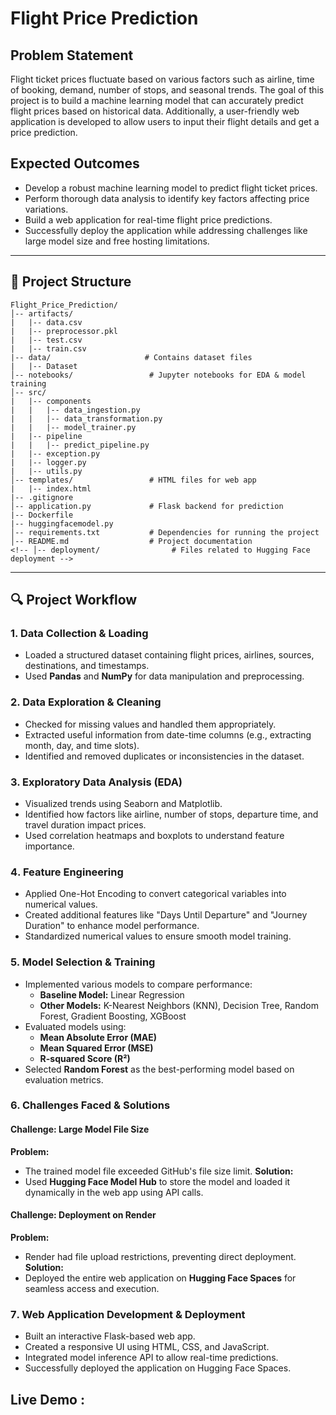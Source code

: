 # Flight Price Prediction

##  Problem Statement

Flight ticket prices fluctuate based on various factors such as airline, time of booking, demand, number of stops, and seasonal trends. The goal of this project is to build a machine learning model that can accurately predict flight prices based on historical data. Additionally, a user-friendly web application is developed to allow users to input their flight details and get a price prediction.

##  Expected Outcomes

- Develop a robust machine learning model to predict flight ticket prices.
- Perform thorough data analysis to identify key factors affecting price variations.
- Build a web application for real-time flight price predictions.
- Successfully deploy the application while addressing challenges like large model size and free hosting limitations.

---

## 📁 Project Structure

```
Flight_Price_Prediction/
│-- artifacts/ 
|   |-- data.csv
|   |-- preprocessor.pkl
|   |-- test.csv
|   |-- train.csv
|-- data/                     # Contains dataset files
|   |-- Dataset
│-- notebooks/                 # Jupyter notebooks for EDA & model training
│-- src/
|   |-- components
|   |   |-- data_ingestion.py   
|   |   |-- data_transformation.py   
|   |   |-- model_trainer.py   
|   |-- pipeline
|   |   |-- predict_pipeline.py  
|   |-- exception.py
|   |-- logger.py
|   |-- utils.py    
│-- templates/                 # HTML files for web app
|   |-- index.html  
|-- .gitignore               
│-- application.py             # Flask backend for prediction
|-- Dockerfile
|-- huggingfacemodel.py
│-- requirements.txt           # Dependencies for running the project
│-- README.md                  # Project documentation
<!-- │-- deployment/                # Files related to Hugging Face deployment -->
```

---


## 🔍 Project Workflow

### 1️. Data Collection & Loading

- Loaded a structured dataset containing flight prices, airlines, sources, destinations, and timestamps.
- Used **Pandas** and **NumPy** for data manipulation and preprocessing.

### 2. Data Exploration & Cleaning

- Checked for missing values and handled them appropriately.
- Extracted useful information from date-time columns (e.g., extracting month, day, and time slots).
- Identified and removed duplicates or inconsistencies in the dataset.

### 3. Exploratory Data Analysis (EDA)

- Visualized trends using Seaborn and Matplotlib.
- Identified how factors like airline, number of stops, departure time, and travel duration impact prices.
- Used correlation heatmaps and boxplots to understand feature importance.

### 4️. Feature Engineering 

- Applied One-Hot Encoding to convert categorical variables into numerical values.
- Created additional features like "Days Until Departure" and "Journey Duration" to enhance model performance.
- Standardized numerical values to ensure smooth model training.

### 5. Model Selection & Training

- Implemented various models to compare performance:
  - **Baseline Model:** Linear Regression
  - **Other Models:** K-Nearest Neighbors (KNN), Decision Tree, Random Forest, Gradient Boosting, XGBoost
- Evaluated models using:
  - **Mean Absolute Error (MAE)**
  - **Mean Squared Error (MSE)**
  - **R-squared Score (R²)**
- Selected **Random Forest** as the best-performing model based on evaluation metrics.

### 6. Challenges Faced & Solutions

#### Challenge: Large Model File Size

**Problem:**
- The trained model file exceeded GitHub's file size limit.
**Solution:**
- Used **Hugging Face Model Hub** to store the model and loaded it dynamically in the web app using API calls.

#### Challenge: Deployment on Render

**Problem:**
- Render had file upload restrictions, preventing direct deployment.
**Solution:**
- Deployed the entire web application on **Hugging Face Spaces** for seamless access and execution.

### 7️. Web Application Development & Deployment

- Built an interactive Flask-based web app.
- Created a responsive UI using HTML, CSS, and JavaScript.
- Integrated model inference API to allow real-time predictions.
- Successfully deployed the application on Hugging Face Spaces.

Live Demo : 
---
